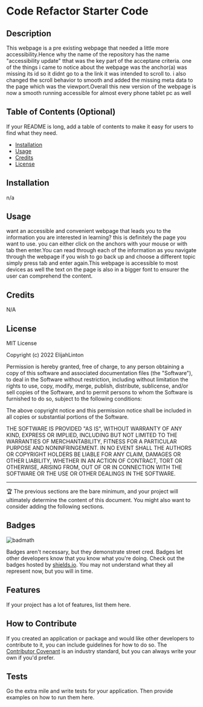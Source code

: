 # Code Refactor Starter Code

## Description
This webpage is a pre existing webpage that needed a little more accessibility.Hence why the name of the repository has the name "accessibility update" tthat was the key part of the acceptane criteria. one of the things i came to notice about the webpage was the anchor(a) was missing its id so it didnt go to a the link it was intended to scroll to. i also changed the scroll behavior to smooth and added the missing meta data to the page which was the viewport.Overall this new version of the webpage is now a smooth running accessible for almost every phone tablet pc as well 

## Table of Contents (Optional)

If your README is long, add a table of contents to make it easy for users to find what they need.

- [Installation](#installation)
- [Usage](#usage)
- [Credits](#credits)
- [License](#license)

## Installation

n/a

## Usage
want an accessible and convenient webpage that leads you to the information you are interested in learning? this is definitely the page you want to use. you can either click on the anchors with your mouse or with tab then enter.You can read through each of the information as you navigate through the webpage if you wish to go back up and choose a different topic simply press tab and enter again.This webpage is accessible to most devices as well the text on the page is also in a bigger font to ensurer the user can comprehend the content.

## Credits

N/A

## License

MIT License

Copyright (c) 2022 ElijahLinton

Permission is hereby granted, free of charge, to any person obtaining a copy
of this software and associated documentation files (the "Software"), to deal
in the Software without restriction, including without limitation the rights
to use, copy, modify, merge, publish, distribute, sublicense, and/or sell
copies of the Software, and to permit persons to whom the Software is
furnished to do so, subject to the following conditions:

The above copyright notice and this permission notice shall be included in all
copies or substantial portions of the Software.

THE SOFTWARE IS PROVIDED "AS IS", WITHOUT WARRANTY OF ANY KIND, EXPRESS OR
IMPLIED, INCLUDING BUT NOT LIMITED TO THE WARRANTIES OF MERCHANTABILITY,
FITNESS FOR A PARTICULAR PURPOSE AND NONINFRINGEMENT. IN NO EVENT SHALL THE
AUTHORS OR COPYRIGHT HOLDERS BE LIABLE FOR ANY CLAIM, DAMAGES OR OTHER
LIABILITY, WHETHER IN AN ACTION OF CONTRACT, TORT OR OTHERWISE, ARISING FROM,
OUT OF OR IN CONNECTION WITH THE SOFTWARE OR THE USE OR OTHER DEALINGS IN THE
SOFTWARE.


---

🏆 The previous sections are the bare minimum, and your project will ultimately determine the content of this document. You might also want to consider adding the following sections.

## Badges

![badmath](https://img.shields.io/github/languages/top/nielsenjared/badmath)

Badges aren't necessary, but they demonstrate street cred. Badges let other developers know that you know what you're doing. Check out the badges hosted by [shields.io](https://shields.io/). You may not understand what they all represent now, but you will in time.

## Features

If your project has a lot of features, list them here.

## How to Contribute

If you created an application or package and would like other developers to contribute to it, you can include guidelines for how to do so. The [Contributor Covenant](https://www.contributor-covenant.org/) is an industry standard, but you can always write your own if you'd prefer.

## Tests

Go the extra mile and write tests for your application. Then provide examples on how to run them here.
